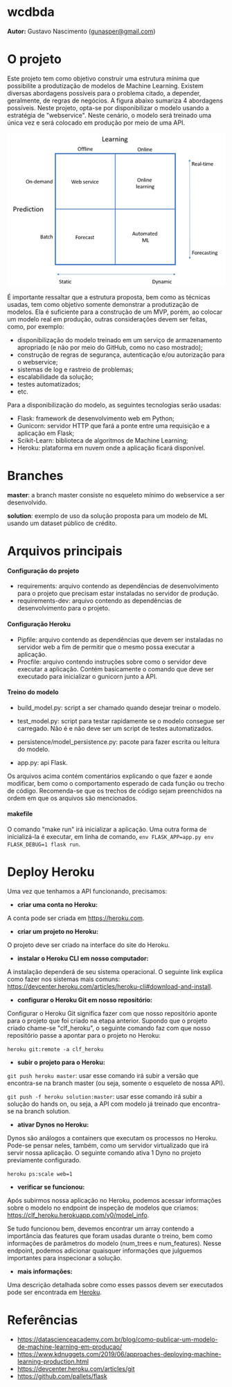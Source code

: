 wcdbda
================
**Autor:** Gustavo Nascimento (gunasper@gmail.com)

# O projeto
Este projeto tem como objetivo construir uma estrutura mínima que possibilite a produtização de modelos de Machine Learning. Existem diversas abordagens possíveis para o problema citado, a depender, geralmente, de regras de negócios. A figura abaixo sumariza 4 abordagens possíveis. Neste projeto, opta-se por disponibilizar o modelo usando a estratégia de "webservice". Neste cenário, o modelo será treinado uma única vez e será colocado em produção por meio de uma API.

![Abordagens possíveis](https://github.com/gunasper/wcdbda/blob/master/docs/deploy_ml.png)

É importante ressaltar que a estrutura proposta, bem como as técnicas usadas, tem como objetivo somente demonstrar a produtização de modelos. Ela é suficiente para a construção de um MVP, porém, ao colocar um modelo real em produção, outras considerações devem ser feitas, como, por exemplo:
* disponibilização do modelo treinado em um serviço de armazenamento apropriado (e não por meio do GitHub, como no caso mostrado);
* construção de regras de segurança, autenticação e/ou autorização para o webservice;
* sistemas de log e rastreio de problemas;
* escalabilidade da solução;
* testes automatizados;
* etc.

Para a disponibilização do modelo, as seguintes tecnologias serão usadas:
* Flask: framework de desenvolvimento web em Python;
* Gunicorn: servidor HTTP que fará a ponte entre uma requisição e a aplicação em Flask;
* Scikit-Learn: biblioteca de algoritmos de Machine Learning;
* Heroku: plataforma em nuvem onde a aplicação ficará disponível.

# Branches

**master**: a branch master consiste no esqueleto mínimo do webservice a ser desenvolvido.

**solution**: exemplo de uso da solução proposta para um modelo de ML usando um dataset público de crédito.

# Arquivos principais

#### Configuração do projeto
* requirements: arquivo contendo as dependências de desenvolvimento para o projeto que precisam estar instaladas no servidor de produção.
* requirements-dev: arquivo contendo as dependências de desenvolvimento para o projeto.

#### Configuração Heroku
* Pipfile: arquivo contendo as dependências que devem ser instaladas no servidor web a fim de permitir que o mesmo possa executar a aplicação.
* Procfile: arquivo contendo instruções sobre como o servidor deve executar a aplicação. Contém basicamente o comando que deve ser executado para inicializar o gunicorn junto a API.

#### Treino do modelo
* build_model.py: script a ser chamado quando desejar treinar o modelo. 

* test_model.py: script para testar rapidamente se o modelo consegue ser carregado. Não é e não deve ser um script de testes automatizados.

* persistence/model_persistence.py: pacote para fazer escrita ou leitura do modelo.

* app.py: api Flask.

Os arquivos acima contém comentários explicando o que fazer e aonde modificar, bem como o comportamento esperado de cada função ou trecho de código. Recomenda-se que os trechos de código sejam preenchidos na ordem em que os arquivos são mencionados.

#### makefile
O comando "make run" irá inicializar a aplicação. Uma outra forma de inicializá-la é executar, em linha de comando, `env FLASK_APP=app.py env FLASK_DEBUG=1 flask run`.

# Deploy Heroku
Uma vez que tenhamos a API funcionando, precisamos:

* **criar uma conta no Heroku:**

A conta pode ser criada em https://heroku.com.

* **criar um projeto no Heroku:**

O projeto deve ser criado na interface do site do Heroku.

* **instalar o Heroku CLI em nosso computador:**

A instalação dependerá de seu sistema operacional. O seguinte link explica como fazer nos sistemas mais comuns: https://devcenter.heroku.com/articles/heroku-cli#download-and-install.

* **configurar o Heroku Git em nosso repositório:**

Configurar o Heroku Git significa fazer com que nosso repositório aponte para o projeto que foi criado na etapa anterior. Supondo que o projeto criado chame-se "clf_heroku", o seguinte comando faz com que nosso repositório passe a apontar para o projeto no Heroku:

`heroku git:remote -a clf_heroku`

* **subir o projeto para o Heroku:**

`git push heroku master`: usar esse comando irá subir a versão que encontra-se na branch master (ou seja, somente o esqueleto de nossa API).

`git push -f heroku solution:master`: usar esse comando irá subir a solução do hands on, ou seja, a API com modelo já treinado que encontra-se na branch solution.

* **ativar Dynos no Heroku:**

Dynos são análogos a containers que executam os processos no Heroku. Pode-se pensar neles, também, como um servidor virtualizado que irá servir nossa aplicação. O seguinte comando ativa 1 Dyno no projeto previamente configurado.

`heroku ps:scale web=1`

* **verificar se funcionou:**

Após subirmos nossa aplicação no Heroku, podemos acessar informações sobre o modelo no endpoint de inspeção de modelos que criamos: https://clf_heroku.herokuapp.com/v0/model_info.

Se tudo funcionou bem, devemos encontrar um array contendo a importância das features que foram usadas durante o treino, bem como informações de parâmetros do modelo (num_trees e num_features). Nesse endpoint, podemos adicionar quaisquer informações que julguemos importantes para inspecionar a solução.

* **mais informações:**

Uma descrição detalhada sobre como esses passos devem ser executados pode ser encontrada em [Heroku](https://devcenter.heroku.com/articles/git).


# Referências
* https://datascienceacademy.com.br/blog/como-publicar-um-modelo-de-machine-learning-em-producao/
* https://www.kdnuggets.com/2019/06/approaches-deploying-machine-learning-production.html
* https://devcenter.heroku.com/articles/git
* https://github.com/pallets/flask
